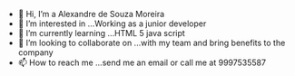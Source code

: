 - 👋 Hi, I’m a   Alexandre de Souza Moreira
- 👀 I’m interested in ...Working as a junior developer
- 🌱 I’m currently learning ...HTML 5 java script
- 💞️ I’m looking to collaborate on ...with my team and bring benefits to the company
- 📫 How to reach me ...send me an email or call me at 9997535587

<!---
XANDRAO/XANDRAO is a ✨ special ✨ repository because its `README.md` (this file) appears on your GitHub profile.
You can click the Preview link to take a look at your changes.
--->
